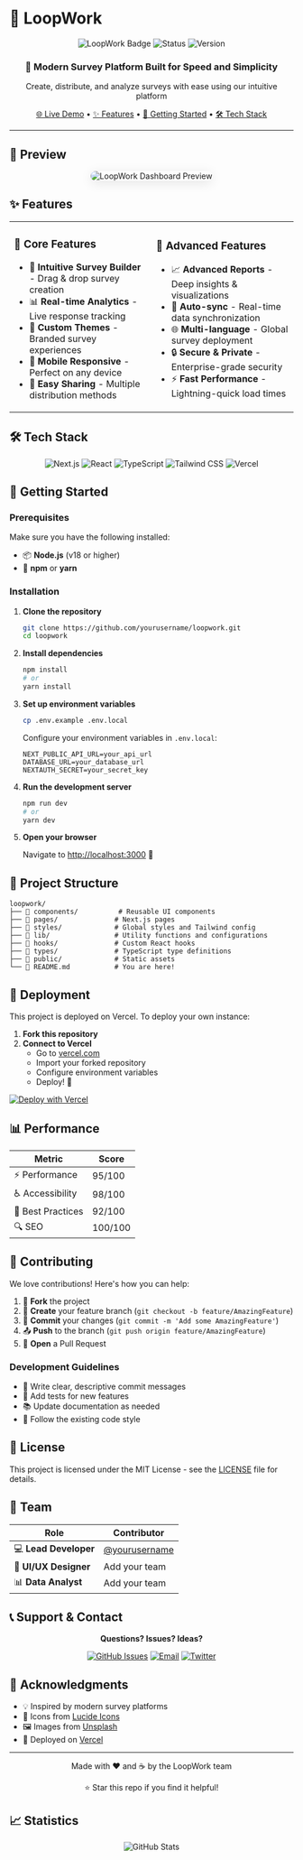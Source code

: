  # 🔄 LoopWork

<div align="center">
  <img src="https://img.shields.io/badge/LoopWork-Survey%20Platform-blue?style=for-the-badge&logo=chart-line" alt="LoopWork Badge"/>
  <img src="https://img.shields.io/badge/Status-Live-success?style=for-the-badge" alt="Status"/>
  <img src="https://img.shields.io/badge/Version-1.0.0-informational?style=for-the-badge" alt="Version"/>
</div>

<div align="center">
  <h3>🚀 Modern Survey Platform Built for Speed and Simplicity</h3>
  <p>Create, distribute, and analyze surveys with ease using our intuitive platform</p>
  
  <a href="https://loop-work.vercel.app/">🌐 Live Demo</a> •
  <a href="#-features">✨ Features</a> •
  <a href="#-getting-started">🏁 Getting Started</a> •
  <a href="#-tech-stack">🛠️ Tech Stack</a>
</div>

---

## 📸 Preview

<div align="center">
  <img src="https://via.placeholder.com/800x400/667eea/ffffff?text=LoopWork+Dashboard" alt="LoopWork Dashboard Preview" style="border-radius: 10px; box-shadow: 0 4px 20px rgba(0,0,0,0.1);"/>
</div>

## ✨ Features

<table>
<tr>
<td width="50%">

### 🎯 Core Features
- 📝 **Intuitive Survey Builder** - Drag & drop survey creation
- 📊 **Real-time Analytics** - Live response tracking
- 🎨 **Custom Themes** - Branded survey experiences  
- 📱 **Mobile Responsive** - Perfect on any device
- 🔗 **Easy Sharing** - Multiple distribution methods

</td>
<td width="50%">

### 🚀 Advanced Features
- 📈 **Advanced Reports** - Deep insights & visualizations
- 🔄 **Auto-sync** - Real-time data synchronization
- 🌐 **Multi-language** - Global survey deployment
- 🔒 **Secure & Private** - Enterprise-grade security
- ⚡ **Fast Performance** - Lightning-quick load times

</td>
</tr>
</table>

## 🛠️ Tech Stack

<div align="center">

![Next.js](https://img.shields.io/badge/Next.js-000000?style=for-the-badge&logo=next.js&logoColor=white)
![React](https://img.shields.io/badge/React-20232A?style=for-the-badge&logo=react&logoColor=61DAFB)
![TypeScript](https://img.shields.io/badge/TypeScript-007ACC?style=for-the-badge&logo=typescript&logoColor=white)
![Tailwind CSS](https://img.shields.io/badge/Tailwind_CSS-38B2AC?style=for-the-badge&logo=tailwind-css&logoColor=white)
![Vercel](https://img.shields.io/badge/Vercel-000000?style=for-the-badge&logo=vercel&logoColor=white)

</div>

## 🏁 Getting Started

### Prerequisites

Make sure you have the following installed:
- 📦 **Node.js** (v18 or higher)
- 🧶 **npm** or **yarn**

### Installation

1. **Clone the repository**
   ```bash
   git clone https://github.com/yourusername/loopwork.git
   cd loopwork
   ```

2. **Install dependencies**
   ```bash
   npm install
   # or
   yarn install
   ```

3. **Set up environment variables**
   ```bash
   cp .env.example .env.local
   ```
   
   Configure your environment variables in `.env.local`:
   ```env
   NEXT_PUBLIC_API_URL=your_api_url
   DATABASE_URL=your_database_url
   NEXTAUTH_SECRET=your_secret_key
   ```

4. **Run the development server**
   ```bash
   npm run dev
   # or
   yarn dev
   ```

5. **Open your browser**
   
   Navigate to [http://localhost:3000](http://localhost:3000) 🎉

## 📁 Project Structure

```
loopwork/
├── 📁 components/          # Reusable UI components
├── 📁 pages/              # Next.js pages
├── 📁 styles/             # Global styles and Tailwind config
├── 📁 lib/                # Utility functions and configurations
├── 📁 hooks/              # Custom React hooks
├── 📁 types/              # TypeScript type definitions
├── 📁 public/             # Static assets
└── 📄 README.md           # You are here!
```

## 🚀 Deployment

This project is deployed on Vercel. To deploy your own instance:

1. **Fork this repository**
2. **Connect to Vercel**
   - Go to [vercel.com](https://vercel.com)
   - Import your forked repository
   - Configure environment variables
   - Deploy! 🚀

[![Deploy with Vercel](https://vercel.com/button)](https://vercel.com/new/clone?repository-url=https://github.com/yourusername/loopwork)

## 📊 Performance

<div align="center">

| Metric | Score |
|--------|-------|
| ⚡ Performance | 95/100 |
| ♿ Accessibility | 98/100 |
| 🎯 Best Practices | 92/100 |
| 🔍 SEO | 100/100 |

</div>

## 🤝 Contributing

We love contributions! Here's how you can help:

1. 🍴 **Fork** the project
2. 🌟 **Create** your feature branch (`git checkout -b feature/AmazingFeature`)
3. 💾 **Commit** your changes (`git commit -m 'Add some AmazingFeature'`)
4. 📤 **Push** to the branch (`git push origin feature/AmazingFeature`)
5. 🎯 **Open** a Pull Request

### Development Guidelines

- 📝 Write clear, descriptive commit messages
- 🧪 Add tests for new features
- 📚 Update documentation as needed
- 🎨 Follow the existing code style

## 📝 License

This project is licensed under the MIT License - see the [LICENSE](LICENSE) file for details.

## 👥 Team

<div align="center">

| Role | Contributor |
|------|-------------|
| 💻 **Lead Developer** | [@yourusername](https://github.com/yourusername) |
| 🎨 **UI/UX Designer** | Add your team |
| 📊 **Data Analyst** | Add your team |

</div>

## 📞 Support & Contact

<div align="center">

**Questions? Issues? Ideas?**

[![GitHub Issues](https://img.shields.io/badge/GitHub-Issues-red?style=for-the-badge&logo=github)](https://github.com/yourusername/loopwork/issues)
[![Email](https://img.shields.io/badge/Email-Contact-blue?style=for-the-badge&logo=gmail)](mailto:your-email@example.com)
[![Twitter](https://img.shields.io/badge/Twitter-Follow-1DA1F2?style=for-the-badge&logo=twitter)](https://twitter.com/yourusername)

</div>

## 🙏 Acknowledgments

- 💡 Inspired by modern survey platforms
- 🎨 Icons from [Lucide Icons](https://lucide.dev/)
- 🖼️ Images from [Unsplash](https://unsplash.com/)
- 🚀 Deployed on [Vercel](https://vercel.com/)

---

<div align="center">
  <p>Made with ❤️ and ☕ by the LoopWork team</p>
  <p>⭐ Star this repo if you find it helpful!</p>
</div>

## 📈 Statistics

<div align="center">
  <img src="https://github-readme-stats.vercel.app/api?username=yourusername&show_icons=true&theme=radical" alt="GitHub Stats"/>
</div>
